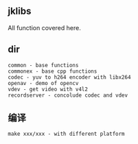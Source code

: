 ## jklibs
  All function covered here.

## dir
```
common - base functions
commonex - base cpp functions
codec - yuv to h264 encoder with libx264
openav - demo of opencv 
vdev - get video with v4l2
recordserver - concolude codec and vdev
```

## 编译
```
make xxx/xxx - with different platform
```

